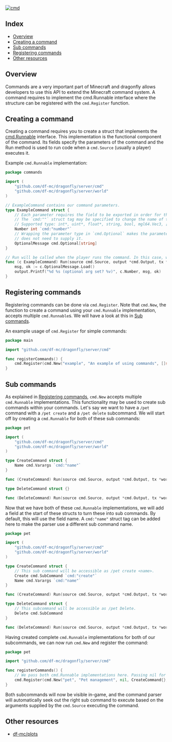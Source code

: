 [![cmd](https://badges.fyi/static/go.dev/Documentation/29BEB0)](https://pkg.go.dev/github.com/df-mc/dragonfly/dragonfly/cmd)

## Index
* [Overview](#overview)
* [Creating a command](#creating-a-command)
* [Sub commands](#sub-commands)
* [Registering commands](#registering-commands)
* [Other resources](#other-resources)

## Overview
Commands are a very important part of Minecraft and dragonfly allows developers to use this API to extend the Minecraft command system. A command requires to implement the cmd.Runnable interface where the structure can be registered with the `cmd.Register` function.

## Creating a command
Creating a command requires you to create a struct that implements the [cmd.Runnable](https://pkg.go.dev/github.com/df-mc/dragonfly/dragonfly/cmd#Runnable) interface.
This implementation is the functional component of the command. Its fields specify the parameters of the command and the
Run method is used to run code when a `cmd.Source` (usually a player) executes it.

Example `cmd.Runnable` implementation:

```go
package commands

import (
	"github.com/df-mc/dragonfly/server/cmd"
	"github.com/df-mc/dragonfly/server/world"
)

// ExampleCommand contains our command parameters.
type ExampleCommand struct {
	// Each parameter requires the field to be exported in order for the command to work properly.
	// The `cmd:""` struct tag may be specified to change the name of the parameter and its suffix.
	// Supported type: int*, uint*, float*, string, bool, mgl64.Vec3, []cmd.Target, cmd.Enum ...
	Number int `cmd:"number"`
	// Wrapping the parameter type in `cmd.Optional` makes the parameter optional, meaning a cmd.Source
	// does not need to supply it.
	OptionalMessage cmd.Optional[string]
}

// Run will be called when the player runs the command. In this case, we will print the number back to the player
func (c ExampleCommand) Run(source cmd.Source, output *cmd.Output, tx *world.Tx) {
	msg, ok := c.OptionalMessage.Load()
	output.Printf("%d %s (optional arg set? %v)", c.Number, msg, ok)
}
```

## Registering commands
Registering commands can be done via `cmd.Register`. Note that `cmd.New`, the function to create a command using your
`cmd.Runnable` implementation, accepts multiple `cmd.Runnable`s. We will have a look at this in [Sub commands](#sub-commands).

An example usage of `cmd.Register` for simple commands:
```go
package main

import "github.com/df-mc/dragonfly/server/cmd"

func registerCommands() {
    cmd.Register(cmd.New("example", "An example of using commands", []string{"eg"}, commands.ExampleCommand{}))
}
```

## Sub commands
As explained in [Registering commands](#registering-commands), `cmd.New` accepts multiple `cmd.Runnable` implementations.
This functionality may be used to create sub commands within your commands. Let's say we want to have a `/pet` command with
a `/pet create` and a `/pet delete` subcommand. We will start off by creating a `cmd.Runnable` for both of these sub
commands:

```go
package pet

import (
	"github.com/df-mc/dragonfly/server/cmd"
	"github.com/df-mc/dragonfly/server/world"
)

type CreateCommand struct {
	Name cmd.Varargs `cmd:"name"`
}

func (CreateCommand) Run(source cmd.Source, output *cmd.Output, tx *world.Tx) {}

type DeleteCommand struct {}

func (DeleteCommand) Run(source cmd.Source, output *cmd.Output, tx *world.Tx) {}
```

Now that we have both of these `cmd.Runnable` implementations, we will add a field at the start of these
structs to turn these into sub commands. By default, this will use the field name. A `cmd:"name"` struct tag can be
added here to make the parser use a different sub command name.

```go
package pet

import (
	"github.com/df-mc/dragonfly/server/cmd"
	"github.com/df-mc/dragonfly/server/world"
)

type CreateCommand struct {
	// This sub command will be accessible as /pet create <name>.
	Create cmd.SubCommand `cmd:"create"`
	Name cmd.Varargs `cmd:"name"`
}

func (CreateCommand) Run(source cmd.Source, output *cmd.Output, tx *world.Tx) {}

type DeleteCommand struct {
	// This subcommand will be accessible as /pet Delete.
	Delete cmd.SubCommand
}

func (DeleteCommand) Run(source cmd.Source, output *cmd.Output, tx *world.Tx) {}
```

Having created complete `cmd.Runnable` implementations for both of our subcommands, we can now run `cmd.New` and register the command:

```go
package pet

import "github.com/df-mc/dragonfly/server/cmd"

func registerCommands() {
    // We pass both cmd.Runnable implementations here. Passing nil for the aliases is valid.
    cmd.Register(cmd.New("pet", "Pet management", nil, CreateCommand{}, DeleteCommand{}))
}
```

Both subcommands will now be visible in-game, and the command parser will automatically seek out the right sub command
to execute based on the arguments supplied by the `cmd.Source` executing the command.

## Other resources
* [df-mc/plots](https://github.com/df-mc/plots/tree/master/plot/command)